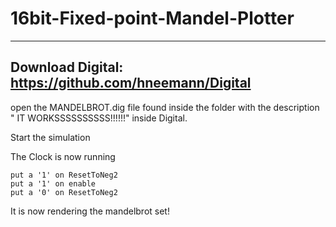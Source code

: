 # 16bit-Fixed-point-Mandel-Plotter
-----------------------------------
## Download Digital: https://github.com/hneemann/Digital

open the MANDELBROT.dig file found inside the folder with the description "	IT WORKSSSSSSSSSS!!!!!!"  inside Digital.

Start the simulation

The Clock is now running

```
put a '1' on ResetToNeg2
put a '1' on enable
put a '0' on ResetToNeg2
```
It is now rendering the mandelbrot set!

